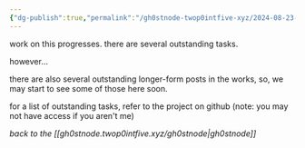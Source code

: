 ```yaml
---
{"dg-publish":true,"permalink":"/gh0stnode-twop0intfive-xyz/2024-08-23-more-soon/","title":"coming soon:","created":"2024-10-13T16:29:44.000-04:00"}
---
```



work on this progresses. there are several outstanding tasks. 

however...

there are also several outstanding longer-form posts in the works, so, we may start to see some of those here soon.

for a list of outstanding tasks, refer to the project on github (note: you may not have access if you aren't me)



*back to the [[gh0stnode.twop0intfive.xyz/gh0stnode\|gh0stnode]]*